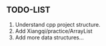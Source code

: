 ## TODO-LIST
1. Understand cpp project structure.
2. Add Xiangqi/practice/ArrayList
3. Add more data structures...